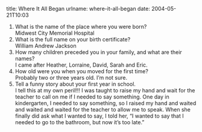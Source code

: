 title: Where It All Began
urlname: where-it-all-began
date: 2004-05-21T10:03

1.   What is the name of the place where you were born?  
    Midwest City Memorial Hospital
2.   What is the full name on your birth certificate?  
    William Andrew Jackson
3.   How many children preceded you in your family, and what are their names?  
    I came after Heather, Lorraine, David, Sarah and Eric.
4.   How old were you when you moved for the first time?  
    Probably two or three years old. I&#x02bc;m not sure.
5.   Tell a funny story about your first year in school.  
    I tell this at my own peril!!! I was taught to raise my hand and wait for the teacher to call on me if I needed to say something. One day in kindergarten, I needed to say something, so I raised my hand and waited and waited and waited for the teacher to allow me to speak. When she finally did ask what I wanted to say, I told her, &ldquo;I wanted to say that I needed to go to the bathroom, but now it&#x02bc;s too late.&rdquo;